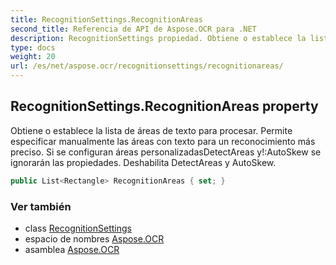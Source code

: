 ```yaml
---
title: RecognitionSettings.RecognitionAreas
second_title: Referencia de API de Aspose.OCR para .NET
description: RecognitionSettings propiedad. Obtiene o establece la lista de áreas de texto para procesar.  Permite especificar manualmente las áreas con texto para un reconocimiento más preciso. Si se configuran áreas personalizadasDetectAreas yAutoSkew se ignorarán las propiedades.  Deshabilita DetectAreas y AutoSkew.
type: docs
weight: 20
url: /es/net/aspose.ocr/recognitionsettings/recognitionareas/
---
```

## RecognitionSettings.RecognitionAreas property

Obtiene o establece la lista de áreas de texto para procesar.  Permite especificar manualmente las áreas con texto para un reconocimiento más preciso. Si se configuran áreas personalizadasDetectAreas y!:AutoSkew se ignorarán las propiedades.  Deshabilita DetectAreas y AutoSkew.

```csharp
public List<Rectangle> RecognitionAreas { set; }
```

### Ver también

* class [RecognitionSettings](../)
* espacio de nombres [Aspose.OCR](../../recognitionsettings/)
* asamblea [Aspose.OCR](../../../)


